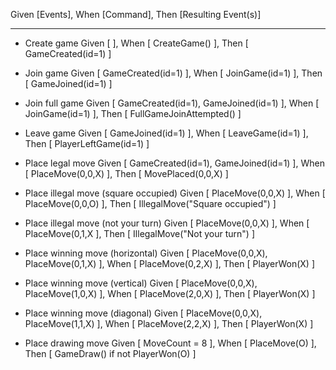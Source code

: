 Given [Events],
When [Command],
Then [Resulting Event(s)]

-------------------------


- Create game
Given [ ],
When [ CreateGame() ],
Then [ GameCreated(id=1) ]

- Join game
Given [ GameCreated(id=1) ],
When [ JoinGame(id=1) ],
Then [ GameJoined(id=1) ]

- Join full game
Given [ GameCreated(id=1), GameJoined(id=1) ],
When [ JoinGame(id=1) ],
Then [ FullGameJoinAttempted() ]

- Leave game
Given [ GameJoined(id=1) ],
When [ LeaveGame(id=1) ],
Then [ PlayerLeftGame(id=1) ]

- Place legal move
Given [ GameCreated(id=1), GameJoined(id=1) ],
When [ PlaceMove(0,0,X) ],
Then [ MovePlaced(0,0,X) ]

- Place illegal move (square occupied)
Given [ PlaceMove(0,0,X) ],
When [ PlaceMove(0,0,O) ],
Then [ IllegalMove("Square occupied") ]

- Place illegal move (not your turn)
Given [ PlaceMove(0,0,X) ],
When [ PlaceMove(0,1,X ],
Then [ IllegalMove("Not your turn") ]

- Place winning move (horizontal)
Given [ PlaceMove(0,0,X), PlaceMove(0,1,X) ],
When [ PlaceMove(0,2,X) ],
Then [ PlayerWon(X) ]

- Place winning move (vertical)
Given [ PlaceMove(0,0,X), PlaceMove(1,0,X) ],
When [ PlaceMove(2,0,X) ],
Then [ PlayerWon(X) ]

- Place winning move (diagonal)
Given [ PlaceMove(0,0,X), PlaceMove(1,1,X) ],
When [ PlaceMove(2,2,X) ],
Then [ PlayerWon(X) ]

- Place drawing move
Given [ MoveCount = 8 ],
When [ PlaceMove(O) ],
Then [ GameDraw() if not PlayerWon(O) ]


